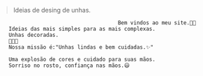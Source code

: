>Ideias de desing de unhas.

                                           Bem vindos ao meu site.💖😃
        Ideias das mais simples para as mais complexas.
        Unhas decoradas. 
        💅💅💅
        Nossa missão é:"Unhas lindas e bem cuidadas.✨"

        Uma explosão de cores e cuidado para suas mãos. 
        Sorriso no rosto, confiança nas mãos.😃